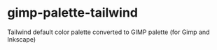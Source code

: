 # gimp-palette-tailwind
Tailwind default color palette converted to GIMP palette (for Gimp and Inkscape)
